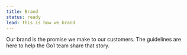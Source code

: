 ```yaml
---
title: Brand
status: ready
lead: This is how we brand
---
```


Our brand is the promise we make to our customers. The guidelines are here to help the Go1 team share that story.

